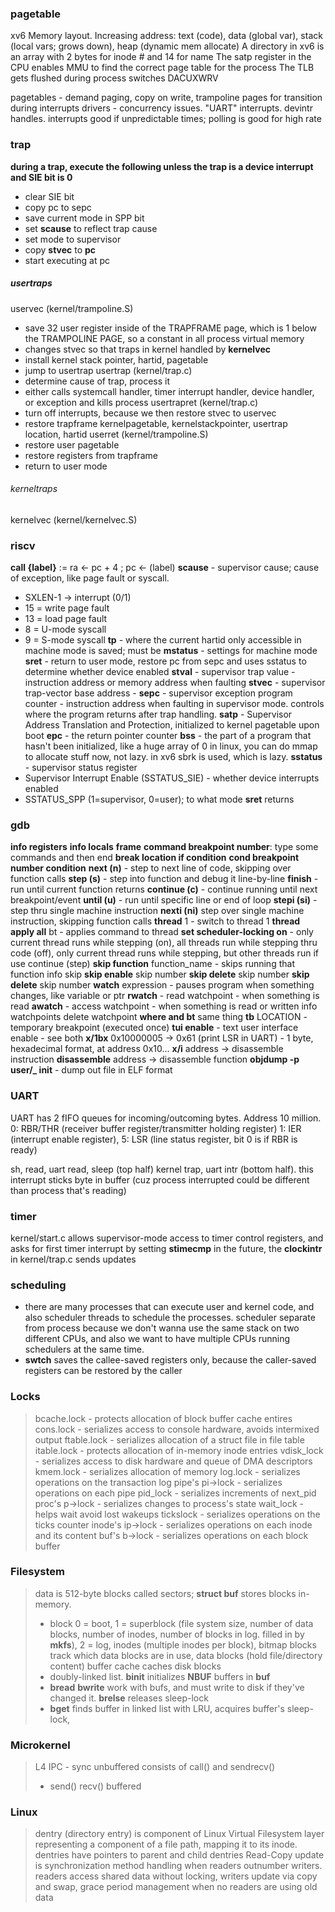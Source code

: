 ### pagetable
xv6 Memory layout. Increasing address: text (code), data (global var), stack (local vars; grows down), heap (dynamic mem allocate)
A directory in xv6 is an array with 2 bytes for inode # and 14 for name
The satp register in the CPU enables MMU to find the correct page table for the process
The TLB gets flushed during process switches
DACUXWRV

pagetables - demand paging, copy on write, trampoline pages for transition during interrupts
drivers - concurrency issues. "UART" interrupts. devintr handles. interrupts good if unpredictable times; polling is good for high rate

### trap
**during a trap, execute the following unless the trap is a device interrupt and SIE bit is 0**
- clear SIE bit
- copy pc to sepc
- save current mode in SPP bit
- set **scause** to reflect trap cause
- set mode to supervisor
- copy **stvec** to **pc**
- start executing at pc
##### usertraps
uservec (kernel/trampoline.S)
- save 32 user register inside of the TRAPFRAME page, which is 1 below the TRAMPOLINE PAGE, so a constant in all process virtual memory
- changes stvec so that traps in kernel handled by **kernelvec**
- install kernel stack pointer, hartid, pagetable
- jump to usertrap
usertrap (kernel/trap.c)
- determine cause of trap, process it
- either calls systemcall handler, timer interrupt handler, device handler, or exception and kills process
usertrapret (kernel/trap.c)
- turn off interrupts, because we then restore stvec to uservec
- restore trapframe kernelpagetable, kernelstackpointer, usertrap location, hartid
userret (kernel/trampoline.S)
- restore user pagetable
- restore registers from trapframe
- return to user mode
###### kerneltraps
kernelvec (kernel/kernelvec.S)
### riscv
**call {label}** := ra <- pc + 4 ; pc <- (label)
**scause** - supervisor cause; cause of exception, like page fault or syscall. 
- SXLEN-1 -> interrupt (0/1)
- 15 = write page fault
- 13 = load page fault
- 8 = U-mode syscall
- 9 = S-mode syscall
**tp** - where the  current hartid only accessible in machine mode is saved; must be 
**mstatus** - settings for machine mode
**sret** - return to user mode, restore pc from sepc and uses sstatus to determine whether device enabled
**stval** - supervisor trap value -  instruction address or memory address when faulting
**stvec** - supervisor trap-vector base address - 
**sepc** - supervisor exception program counter - instruction address when faulting in supervisor mode. controls where the program returns after trap handling.
**satp** - Supervisor Address Translation and Protection, initialized to kernel pagetable upon boot
**epc** - the return pointer counter
**bss** - the part of a program that hasn't been initialized, like a huge array of 0
in linux, you can do mmap to allocate stuff now, not lazy. in xv6 sbrk is used, which is lazy.
**sstatus** - supervisor status register
- Supervisor Interrupt Enable (SSTATUS_SIE) - whether device interrupts enabled
- SSTATUS_SPP (1=supervisor, 0=user); to what mode **sret** returns
### gdb
**info registers**
**info locals**
**frame**
**command breakpoint number**: type some commands and then end
**break location if condition**
**cond breakpoint number condition**
**next (n)** - step to next line of code, skipping over function calls
**step (s)** - step into function and debug it line-by-line
**finish** - run until current function returns
**continue (c)** - continue running until next breakpoint/event
**until (u)** - run until specific line or end of loop
**stepi (si)** - step thru single machine instruction
**nexti (ni)** step over single machine instruction, skipping function calls
**thread** 1 - switch to thread 1
**thread apply all** bt - applies command to thread
**set scheduler-locking on** - only current thread runs while stepping (on), all threads run while stepping thru code (off), only current thread runs while stepping, but other threads run if use continue (step)
**skip function** function_name - skips running that function
info skip
**skip enable** skip number
**skip delete** skip number
**skip delete** skip number
**watch** expression - pauses program when something changes, like variable or ptr
**rwatch** - read watchpoint - when something is read
**awatch** - access watchpoint - when something is read or written
info watchpoints
delete watchpoint
**where and bt** same thing
**tb** LOCATION - temporary breakpoint (executed once)
**tui enable** - text user interface enable - see both 
**x/1bx** 0x10000005 -> 0x61 (print LSR in UART) - 1 byte, hexadecimal format, at address 0x10...
**x/i** address -> disassemble instruction
**disassemble** address -> disassemble function
**objdump -p user/_ init** - dump out file in ELF format
### UART
UART has 2 fIFO queues for incoming/outcoming bytes. Address 10 million. 
0: RBR/THR (receiver buffer register/transmitter holding register) 1: IER (interrupt enable register), 5: LSR (line status register, bit 0 is if RBR is ready)

sh, read, uart read, sleep (top half)
kernel trap, uart intr (bottom half). this interrupt sticks byte in buffer (cuz process interrupted could be different than process that's reading)
### timer
kernel/start.c allows supervisor-mode access to timer control registers, and asks for first timer interrupt by setting **stimecmp** 
in the future, the **clockintr** in kernel/trap.c sends updates
### scheduling
- there are many processes that can execute user and kernel code, and also scheduler threads to schedule the processes. scheduler separate from process because we don't wanna use the same stack on two different CPUs, and also we want to have multiple CPUs running schedulers at the same time.
- **swtch** saves the callee-saved registers only, because the caller-saved registers can be restored by the caller

### Locks
>bcache.lock - protects allocation of block buffer cache entires
>cons.lock - serializes access to console hardware, avoids intermixed output
>ftable.lock - serializes allocation of a struct file in file table
>itable.lock - protects allocation of in-memory inode entries
>vdisk_lock - serializes access to disk hardware and queue of DMA descriptors
>kmem.lock - serializes allocation of memory
>log.lock - serializes operations on the transaction log
>pipe's pi->lock - serializes operations on each pipe
>pid_lock - serializes increments of next_pid
>proc's p->lock - serializes changes to process's state
>wait_lock - helps wait avoid lost wakeups
>tickslock - serializes operations on the ticks counter
>inode's ip->lock - serializes operations on each inode and its content
>buf's b->lock - serializes operations on each block buffer 

### Filesystem
>data is 512-byte blocks called sectors; **struct buf** stores blocks in-memory.
>- block 0 = boot, 1 = superblock (file system size, number of data blocks, number of inodes, number of blocks in log. filled in by **mkfs**), 2 = log, inodes (multiple inodes per block), bitmap blocks track which data blocks are in use, data blocks (hold file/directory content)
>buffer cache caches disk blocks
>- doubly-linked list. **binit** initializes **NBUF** buffers in **buf** 
>- **bread** **bwrite** work with bufs, and must write to disk if they've changed it. **brelse** releases sleep-lock
>- **bget** finds buffer in linked list with LRU, acquires buffer's sleep-lock, 

### Microkernel
>L4 IPC - sync unbuffered consists of call() and sendrecv()
>- send() recv() buffered
>

### Linux
>dentry (directory entry) is component of Linux Virtual Filesystem layer representing a component of a file path, mapping it to its inode. dentries have pointers to parent and child dentries
>Read-Copy update is synchronization method handling when readers outnumber writers. readers access shared data without locking, writers update via copy and swap, grace period management when no readers are using old data

